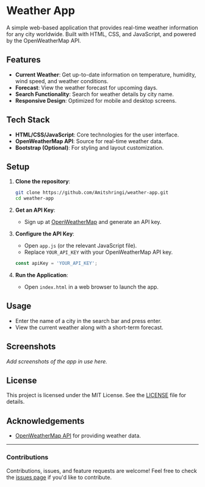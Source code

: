 
# Weather App

A simple web-based application that provides real-time weather information for any city worldwide. Built with HTML, CSS, and JavaScript, and powered by the OpenWeatherMap API.

## Features

- **Current Weather**: Get up-to-date information on temperature, humidity, wind speed, and weather conditions.
- **Forecast**: View the weather forecast for upcoming days.
- **Search Functionality**: Search for weather details by city name.
- **Responsive Design**: Optimized for mobile and desktop screens.

## Tech Stack

- **HTML/CSS/JavaScript**: Core technologies for the user interface.
- **OpenWeatherMap API**: Source for real-time weather data.
- **Bootstrap (Optional)**: For styling and layout customization.

## Setup

1. **Clone the repository**:
    ```bash
    git clone https://github.com/Amitshringi/weather-app.git
    cd weather-app
    ```

2. **Get an API Key**:
   - Sign up at [OpenWeatherMap](https://openweathermap.org/api) and generate an API key.

3. **Configure the API Key**:
   - Open `app.js` (or the relevant JavaScript file).
   - Replace `YOUR_API_KEY` with your OpenWeatherMap API key.
   ```javascript
   const apiKey = 'YOUR_API_KEY';
   ```

4. **Run the Application**:
   - Open `index.html` in a web browser to launch the app.

## Usage

- Enter the name of a city in the search bar and press enter.
- View the current weather along with a short-term forecast.

## Screenshots

_Add screenshots of the app in use here._

## License

This project is licensed under the MIT License. See the [LICENSE](LICENSE) file for details.

## Acknowledgements

- [OpenWeatherMap API](https://openweathermap.org/api) for providing weather data.

---

### Contributions

Contributions, issues, and feature requests are welcome! Feel free to check the [issues page](https://github.com/Amitshringi/weather-app/issues) if you'd like to contribute.
